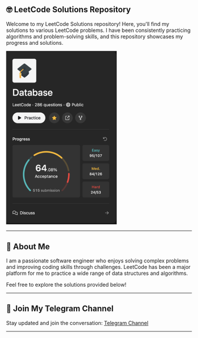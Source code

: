 ## 🤓 LeetCode Solutions Repository

Welcome to my LeetCode Solutions repository! Here, you'll find my solutions to various LeetCode problems. I have been consistently practicing algorithms and problem-solving skills, and this repository showcases my progress and solutions.

<img src="./image.png" alt="LeetCode Profile" width="300" >

---

## 🫡 About Me

I am a passionate software engineer who enjoys solving complex problems and improving coding skills through challenges. LeetCode has been a major platform for me to practice a wide range of data structures and algorithms.

Feel free to explore the solutions provided below!

---

## 📢 Join My Telegram Channel

Stay updated and join the conversation: [Telegram Channel](https://t.me/mensenvau)

---
